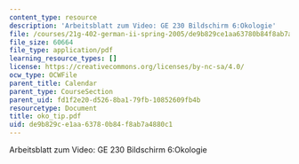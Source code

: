 ```yaml
---
content_type: resource
description: 'Arbeitsblatt zum Video: GE 230 Bildschirm 6:Okologie'
file: /courses/21g-402-german-ii-spring-2005/de9b829ce1aa63780b84f8ab7a4880c1_oko_tip.pdf
file_size: 60664
file_type: application/pdf
learning_resource_types: []
license: https://creativecommons.org/licenses/by-nc-sa/4.0/
ocw_type: OCWFile
parent_title: Calendar
parent_type: CourseSection
parent_uid: fd1f2e20-d526-8ba1-79fb-10852609fb4b
resourcetype: Document
title: oko_tip.pdf
uid: de9b829c-e1aa-6378-0b84-f8ab7a4880c1
---
```

Arbeitsblatt zum Video: GE 230 Bildschirm 6:Okologie